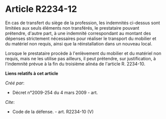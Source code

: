 # Article R2234-12

En cas de transfert du siège de la profession, les indemnités ci-dessus sont limitées aux seuls éléments non transférés, le
prestataire pouvant prétendre, d'autre part, à une indemnité correspondant au montant des dépenses strictement nécessaires
pour réaliser le transport du mobilier et du matériel non requis, ainsi que la réinstallation dans un nouveau local. 

Lorsque le prestataire procède à l'enlèvement du mobilier et du matériel non requis, mais ne les utilise pas ailleurs, il
peut prétendre, sur justification, à l'indemnité prévue à la fin du troisième alinéa de l'article R. 2234-10.

**Liens relatifs à cet article**

_Créé par_:

  - Décret n°2009-254 du 4 mars 2009 - art.

_Cite_:

  - Code de la défense. - art. R2234-10 (V)

